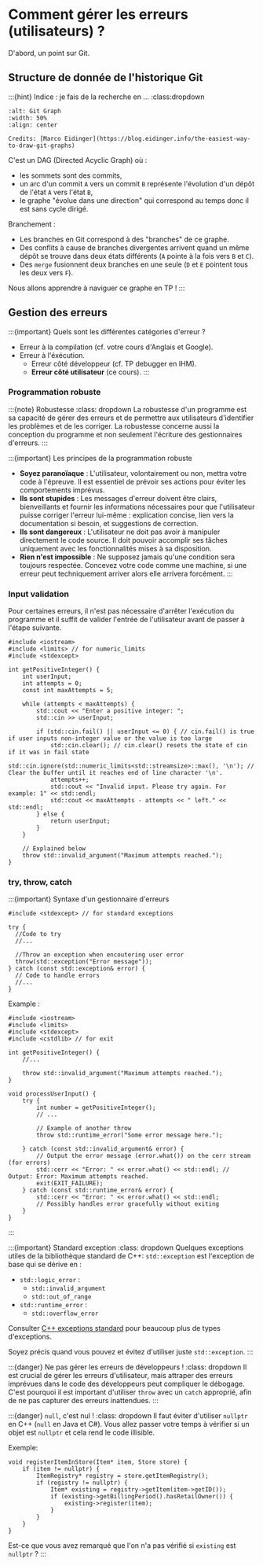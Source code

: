 # Comment gérer les erreurs (utilisateurs) ?

D'abord, un point sur Git.

## Structure de donnée de l'historique Git

:::{hint} Indice : je fais de la recherche en ... 
:class:dropdown
```{figure} ../images/git-graph.png
:alt: Git Graph
:width: 50%
:align: center

Credits: [Marco Eidinger](https://blog.eidinger.info/the-easiest-way-to-draw-git-graphs)
```

C'est un DAG (Directed Acyclic Graph) où :
- les sommets sont des commits,
- un arc d'un commit `A` vers un commit `B` représente l'évolution d'un dépôt de l'état `A` vers l'état `B`,
- le graphe "évolue dans une direction" qui correspond au temps donc il est sans cycle dirigé.

Branchement :
- Les branches en Git correspond à des "branches" de ce graphe.
- Des conflits à cause de branches divergentes arrivent quand un même dépôt se trouve dans deux états différents (`A` pointe à la fois vers `B` et `C`).
- Des `merge` fusionnent deux branches en une seule (`D` et `E` pointent tous les deux vers `F`).

Nous allons apprendre à naviguer ce graphe en TP !
:::

## Gestion des erreurs

:::{important} Quels sont les différentes catégories d'erreur ?
- Erreur à la compilation (cf. votre cours d'Anglais et Google).
- Erreur à l'éxécution.
    - Erreur côté développeur (cf. TP debugger en IHM).
    - **Erreur côté utilisateur** (ce cours).
:::

### Programmation robuste

:::{note} Robustesse
:class: dropdown
La robustesse d'un programme est sa capacité de gérer des erreurs et de permettre aux utilisateurs d'identifier les problèmes et de les corriger. La robustesse concerne aussi la conception du programme et non seulement l'écriture des gestionnaires d'erreurs.
:::

:::{important} Les principes de la programmation robuste  
- **Soyez paranoïaque** : L'utilisateur, volontairement ou non, mettra votre code à l'épreuve. Il est essentiel de prévoir ses actions pour éviter les comportements imprévus.
- **Ils sont stupides** : Les messages d'erreur doivent être clairs, bienveillants et fournir les informations nécessaires pour que l'utilisateur puisse corriger l'erreur lui-même : explication concise, lien vers la documentation si besoin, et suggestions de correction.
- **Ils sont dangereux** : L'utilisateur ne doit pas avoir à manipuler directement le code source. Il doit pouvoir accomplir ses tâches uniquement avec les fonctionnalités mises à sa disposition.
- **Rien n'est impossible** : Ne supposez jamais qu'une condition sera toujours respectée. Concevez votre code comme une machine, si une erreur peut techniquement arriver alors elle arrivera forcément.
:::

### Input validation

Pour certaines erreurs, il n'est pas nécessaire d'arrêter l'exécution du programme et il suffit de valider l'entrée de l'utilisateur avant de passer à l'étape suivante.

```{code} cpp
#include <iostream>
#include <limits> // for numeric_limits
#include <stdexcept>

int getPositiveInteger() {
    int userInput;
    int attempts = 0;
    const int maxAttempts = 5;

    while (attempts < maxAttempts) {
        std::cout << "Enter a positive integer: ";
        std::cin >> userInput;

        if (std::cin.fail() || userInput <= 0) { // cin.fail() is true if user inputs non-integer value or the value is too large
            std::cin.clear(); // cin.clear() resets the state of cin if it was in fail state
            std::cin.ignore(std::numeric_limits<std::streamsize>::max(), '\n'); // Clear the buffer until it reaches end of line character '\n'.
            attempts++;
            std::cout << "Invalid input. Please try again. For example: 1" << std::endl;
            std::cout << maxAttempts - attempts << " left." << std::endl;
        } else {
            return userInput;
        }
    }
    
    // Explained below
    throw std::invalid_argument("Maximum attempts reached.");
}
```

### try, throw, catch

:::{important} Syntaxe d'un gestionnaire d'erreurs
```{code} cpp
#include <stdexcept> // for standard exceptions

try {
  //Code to try
  //...
  
  //Throw an exception when encoutering user error
  throw(std::exception("Error message")); 
} catch (const std::exception& error) {
  // Code to handle errors
  //...
}
```

Example :
```{code} cpp
#include <iostream>
#include <limits>
#include <stdexcept>
#include <cstdlib> // for exit

int getPositiveInteger() {
    //...

    throw std::invalid_argument("Maximum attempts reached.");
}

void processUserInput() {
    try {
        int number = getPositiveInteger();
        // ...

        // Example of another throw
        throw std::runtime_error("Some error message here.");

    } catch (const std::invalid_argument& error) {
        // Output the error message (error.what()) on the cerr stream (for errors)
        std::cerr << "Error: " << error.what() << std::endl; // Output: Error: Maximum attempts reached.
        exit(EXIT_FAILURE);
    } catch (const std::runtime_error& error) {
        std::cerr << "Error: " << error.what() << std::endl;
        // Possibly handles error gracefully without exiting
    }
}
```
:::

:::{important} Standard exception
:class: dropdown
Quelques exceptions utiles de la bibliothèque standard de C++:
`std::exception` est l'exception de base qui se dérive en :
- `std::logic_error` :
    - `std::invalid_argument` 
    - `std::out_of_range`
- `std::runtime_error` :
    - `std::overflow_error`

Consulter [C++ exceptions standard](https://en.cppreference.com/w/cpp/error/exception) pour beaucoup plus de types d'exceptions.

Soyez précis quand vous pouvez et évitez d'utiliser juste `std::exception`.
:::

:::{danger} Ne pas gérer les erreurs de développeurs !
:class: dropdown
Il est crucial de gérer les erreurs d'utilisateur, mais attraper des erreurs imprévues dans le code des développeurs peut compliquer le débogage. C'est pourquoi il est important d'utiliser `throw` avec un `catch` approprié, afin de ne pas capturer des erreurs inattendues.
:::

:::{danger} `null`, c'est nul !
:class: dropdown
Il faut éviter d'utiliser `nullptr` en C++ (`null` en Java et C#). Vous allez passer votre temps à vérifier si un objet est `nullptr` et cela rend le code illisible.

Exemple:
```{code} cpp
void registerItemInStore(Item* item, Store store) {
    if (item != nullptr) {
        ItemRegistry* registry = store.getItemRegistry();
        if (registry != nullptr) {
            Item* existing = registry->getItem(item->getID());
            if (existing->getBillingPeriod().hasRetailOwner()) {
                existing->register(item);
            }
        }
    }
}
```
Est-ce que vous avez remarqué que l'on n'a pas vérifié si `existing` est `nullptr` ?
:::
